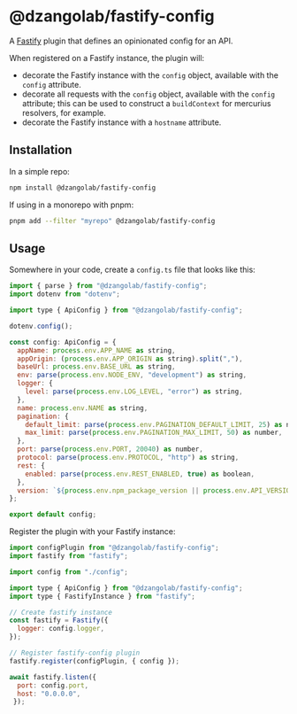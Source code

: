 # @dzangolab/fastify-config

A [Fastify](https://github.com/fastify/fastify) plugin that defines an opinionated config for an API.

When registered on a Fastify instance, the plugin will:

* decorate the Fastify instance with the `config` object, available with the `config` attribute.
* decorate all requests with the `config` object, available with the `config` attribute; this can be used to construct a `buildContext` for mercurius resolvers, for example.
* decorate the Fastify instance with a `hostname` attribute.

## Installation

In a simple repo:

```bash
npm install @dzangolab/fastify-config
```

If using in a monorepo with pnpm:

```bash
pnpm add --filter "myrepo" @dzangolab/fastify-config
```

## Usage

Somewhere in your code, create a `config.ts` file that looks like this:

```javascript
import { parse } from "@dzangolab/fastify-config";
import dotenv from "dotenv";

import type { ApiConfig } from "@dzangolab/fastify-config";

dotenv.config();

const config: ApiConfig = {
  appName: process.env.APP_NAME as string,
  appOrigin: (process.env.APP_ORIGIN as string).split(","),
  baseUrl: process.env.BASE_URL as string,
  env: parse(process.env.NODE_ENV, "development") as string,
  logger: {
    level: parse(process.env.LOG_LEVEL, "error") as string,
  },
  name: process.env.NAME as string,
  pagination: {
    default_limit: parse(process.env.PAGINATION_DEFAULT_LIMIT, 25) as number,
    max_limit: parse(process.env.PAGINATION_MAX_LIMIT, 50) as number,
  },
  port: parse(process.env.PORT, 20040) as number,
  protocol: parse(process.env.PROTOCOL, "http") as string,
  rest: {
    enabled: parse(process.env.REST_ENABLED, true) as boolean,
  },
  version: `${process.env.npm_package_version || process.env.API_VERSION}+${process.env.API_BUILD || "local"}` as string,
};

export default config;
```

Register the plugin with your Fastify instance:

```javascript
import configPlugin from "@dzangolab/fastify-config";
import fastify from "fastify";

import config from "./config";

import type { ApiConfig } from "@dzangolab/fastify-config";
import type { FastifyInstance } from "fastify";

// Create fastify instance
const fastify = Fastify({
  logger: config.logger,
});

// Register fastify-config plugin
fastify.register(configPlugin, { config });

await fastify.listen({
  port: config.port,
  host: "0.0.0.0",
 });
```

